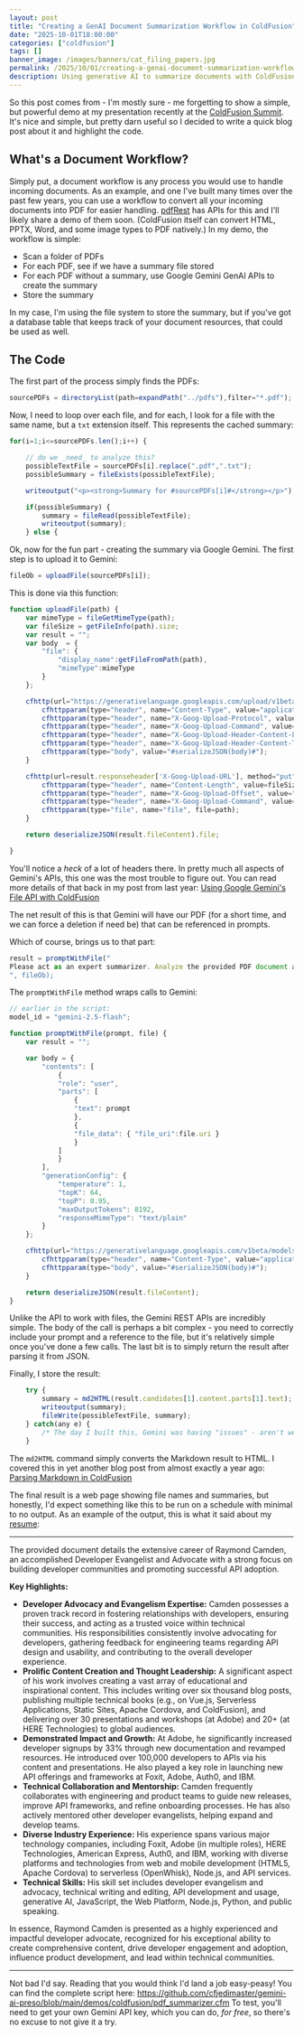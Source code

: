 ```yaml
---
layout: post
title: "Creating a GenAI Document Summarization Workflow in ColdFusion"
date: "2025-10-01T18:00:00"
categories: ["coldfusion"]
tags: []
banner_image: /images/banners/cat_filing_papers.jpg
permalink: /2025/10/01/creating-a-genai-document-summarization-workflow-in-coldfusion
description: Using generative AI to summarize documents with ColdFusion
---
```


So this post comes from - I'm mostly sure - me forgetting to show a simple, but powerful demo at my presentation recently at the 
[ColdFusion Summit](https://cfsummit.adobeevents.com/). It's nice and simple, but pretty darn useful so I decided to write a quick blog post about it and highlight the code. 

## What's a Document Workflow?

Simply put, a document workflow is any process you would use to handle incoming documents. As an example, and one I've built many times over the past few years, you can use a workflow to convert all your incoming documents into PDF for easier handling. [pdfRest](https://pdfrest.com/) has APIs for this and I'll likely share a demo of them soon. (ColdFusion itself can convert HTML, PPTX, Word, and some image types to PDF natively.) In my demo, the workflow is simple:

* Scan a folder of PDFs
* For each PDF, see if we have a summary file stored
* For each PDF without a summary, use Google Gemini GenAI APIs to create the summary
* Store the summary

In my case, I'm using the file system to store the summary, but if you've got a database table that keeps track of your document resources, that could be used as well. 

## The Code

The first part of the process simply finds the PDFs:

```js
sourcePDFs = directoryList(path=expandPath("../pdfs"),filter="*.pdf");
```

Now, I need to loop over each file, and for each, I look for a file with the same name, but a `txt` extension itself. This represents the cached summary:

```js
for(i=1;i<=sourcePDFs.len();i++) {

	// do we _need_ to analyze this?
	possibleTextFile = sourcePDFs[i].replace(".pdf",".txt");
	possibleSummary = fileExists(possibleTextFile);

	writeoutput("<p><strong>Summary for #sourcePDFs[i]#</strong></p>");

	if(possibleSummary) {
		summary = fileRead(possibleTextFile);
		writeoutput(summary);
	} else {
```

Ok, now for the fun part - creating the summary via Google Gemini. The first step is to upload it to Gemini:

```js
fileOb = uploadFile(sourcePDFs[i]);
```

This is done via this function:

```js
function uploadFile(path) {
	var mimeType = fileGetMimeType(path);
	var fileSize = getFileInfo(path).size;
	var result = "";
	var body  = {
		"file": {
			"display_name":getFileFromPath(path),
			"mimeType":mimeType
		}
	};

	cfhttp(url="https://generativelanguage.googleapis.com/upload/v1beta/files?key=#application.GEMINI_API_KEY#", method="post", result="result") {
		cfhttpparam(type="header", name="Content-Type", value="application/json");
		cfhttpparam(type="header", name="X-Goog-Upload-Protocol", value="resumable");
		cfhttpparam(type="header", name="X-Goog-Upload-Command", value="start");
		cfhttpparam(type="header", name="X-Goog-Upload-Header-Content-Length", value=fileSize);
		cfhttpparam(type="header", name="X-Goog-Upload-Header-Content-Type", value=mimeType);
		cfhttpparam(type="body", value="#serializeJSON(body)#");
	}

	cfhttp(url=result.responseheader['X-Goog-Upload-URL'], method="put", result="result") {
		cfhttpparam(type="header", name="Content-Length", value=fileSize);
		cfhttpparam(type="header", name="X-Goog-Upload-Offset", value="0");
		cfhttpparam(type="header", name="X-Goog-Upload-Command", value="upload, finalize");
		cfhttpparam(type="file", name="file", file=path);
	}

	return deserializeJSON(result.fileContent).file;

}
```

You'll notice a *heck* of a lot of headers there. In pretty much all aspects of Gemini's APIs, this one was the most trouble to figure out. You can read more details of that back in my post from last year: [Using Google Gemini's File API with ColdFusion](https://www.raymondcamden.com/2024/09/23/using-google-geminis-file-api-with-coldfusion)

The net result of this is that Gemini will have our PDF (for a short time, and we can force a deletion if need be) that can be referenced in prompts.

Which of course, brings us to that part:

```js
result = promptWithFile("
Please act as an expert summarizer. Analyze the provided PDF document and create a concise and comprehensive summary of its key contents. Your summary should focus on the main arguments, conclusions, and any significant data or findings. It should be written in a clear, neutral tone and be easy for a non-expert to understand.
", fileOb);
```

The `promptWithFile` method wraps calls to Gemini:

```js
// earlier in the script:
model_id = "gemini-2.5-flash";

function promptWithFile(prompt, file) {
	var result = "";

	var body = {
		"contents": [
			{
			"role": "user",
			"parts": [
				{
				"text": prompt
				},
				{
				"file_data": { "file_uri":file.uri }
				}
			]
			}
		],
		"generationConfig": {
			"temperature": 1,
			"topK": 64,
			"topP": 0.95,
			"maxOutputTokens": 8192,
			"responseMimeType": "text/plain"
		}
	};

	cfhttp(url="https://generativelanguage.googleapis.com/v1beta/models/#model_id#:generateContent?key=#application.GEMINI_API_KEY#", method="post", result="result") {
		cfhttpparam(type="header", name="Content-Type", value="application/json");
		cfhttpparam(type="body", value="#serializeJSON(body)#");
	}

	return deserializeJSON(result.fileContent);
}
```

Unlike the API to work with files, the Gemini REST APIs are incredibly simple. The body of the call is perhaps a bit complex - you need to correctly include your prompt and a reference to the file, but it's relatively simple once you've done a few calls. The last bit is to simply return the result after parsing it from JSON.

Finally, I store the result:

```js
	try {
		summary = md2HTML(result.candidates[1].content.parts[1].text);
		writeoutput(summary);
		fileWrite(possibleTextFile, summary);
	} catch(any e) {
		/* The day I built this, Gemini was having "issues" - aren't we all? */
	}
```

The `md2HTML` command simply converts the Markdown result to HTML. I covered this in yet another blog post from almost exactly a year ago: [Parsing Markdown in ColdFusion](https://www.raymondcamden.com/2024/09/16/parsing-markdown-in-coldfusion)

The final result is a web page showing file names and summaries, but honestly, I'd expect something like this to be run on a schedule with minimal to no output. As an example of the output, this is what it said about my [resume](/resume):

<hr>
<p>
<p>The provided document details the extensive career of Raymond Camden, an accomplished Developer Evangelist and Advocate with a strong focus on building developer communities and promoting successful API adoption.</p>
<p><strong>Key Highlights:</strong></p>
<ul>
<li><strong>Developer Advocacy and Evangelism Expertise:</strong> Camden possesses a proven track record in fostering relationships with developers, ensuring their success, and acting as a trusted voice within technical communities. His responsibilities consistently involve advocating for developers, gathering feedback for engineering teams regarding API design and usability, and contributing to the overall developer experience.</li>
<li><strong>Prolific Content Creation and Thought Leadership:</strong> A significant aspect of his work involves creating a vast array of educational and inspirational content. This includes writing over six thousand blog posts, publishing multiple technical books (e.g., on Vue.js, Serverless Applications, Static Sites, Apache Cordova, and ColdFusion), and delivering over 30 presentations and workshops (at Adobe) and 20+ (at HERE Technologies) to global audiences.</li>
<li><strong>Demonstrated Impact and Growth:</strong> At Adobe, he significantly increased developer signups by 33% through new documentation and revamped resources. He introduced over 100,000 developers to APIs via his content and presentations. He also played a key role in launching new API offerings and frameworks at Foxit, Adobe, Auth0, and IBM.</li>
<li><strong>Technical Collaboration and Mentorship:</strong> Camden frequently collaborates with engineering and product teams to guide new releases, improve API frameworks, and refine onboarding processes. He has also actively mentored other developer evangelists, helping expand and develop teams.</li>
<li><strong>Diverse Industry Experience:</strong> His experience spans various major technology companies, including Foxit, Adobe (in multiple roles), HERE Technologies, American Express, Auth0, and IBM, working with diverse platforms and technologies from web and mobile development (HTML5, Apache Cordova) to serverless (OpenWhisk), Node.js, and API services.</li>
<li><strong>Technical Skills:</strong> His skill set includes developer evangelism and advocacy, technical writing and editing, API development and usage, generative AI, JavaScript, the Web Platform, Node.js, Python, and public speaking.</li>
</ul>
<p>In essence, Raymond Camden is presented as a highly experienced and impactful developer advocate, recognized for his exceptional ability to create comprehensive content, drive developer engagement and adoption, influence product development, and lead within technical communities.</p>
<hr>

Not bad I'd say. Reading that you would think I'd land a job easy-peasy! You can find the complete script here: <https://github.com/cfjedimaster/gemini-ai-preso/blob/main/demos/coldfusion/pdf_summarizer.cfm> To test, you'll need to get your own Gemini API key, which you can do, *for free*, so there's no excuse to not give it a try. 